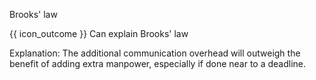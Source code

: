<span id="title">Brooks' law</span>

<span id="prereqs"></span>

<span id="outcomes">{{ icon_outcome }} Can explain Brooks' law</span>

<div id="body">

<box type="definition" seamless>
  <include src="../../common/definitions.md#def-brooks-law" />
</box>

Explanation: The additional communication overhead will outweigh the benefit of adding extra manpower, especially if done near to a deadline.

</div>

<div id="extras">

<include src="exercises.md" />

</div>
